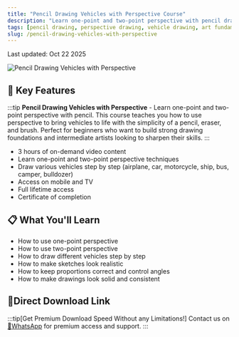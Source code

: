 ```yaml
---
title: "Pencil Drawing Vehicles with Perspective Course"
description: "Learn one-point and two-point perspective with pencil drawing vehicles step by step to make your sketches look realistic"
tags: [pencil drawing, perspective drawing, vehicle drawing, art fundamentals, sketching]
slug: /pencil-drawing-vehicles-with-perspective
---
```


Last updated: Oct 22 2025

![Pencil Drawing Vehicles with Perspective](https://img-c.udemycdn.com/course/240x135/6837923_918b_2.jpg)

## 🚀 Key Features

:::tip
**Pencil Drawing Vehicles with Perspective** - Learn one-point and two-point perspective with pencil. This course teaches you how to use perspective to bring vehicles to life with the simplicity of a pencil, eraser, and brush. Perfect for beginners who want to build strong drawing foundations and intermediate artists looking to sharpen their skills.
:::

- 3 hours of on-demand video content
- Learn one-point and two-point perspective techniques
- Draw various vehicles step by step (airplane, car, motorcycle, ship, bus, camper, bulldozer)
- Access on mobile and TV
- Full lifetime access
- Certificate of completion

## 📋 What You'll Learn

- How to use one-point perspective
- How to use two-point perspective
- How to draw different vehicles step by step
- How to make sketches look realistic
- How to keep proportions correct and control angles
- How to make drawings look solid and consistent

## 🚀Direct Download Link
:::tip[Get Premium Download Speed Without any Limitations!]
Contact us on [💬WhatsApp](https://wa.me/+8613237610083) for premium  access and support.
:::

